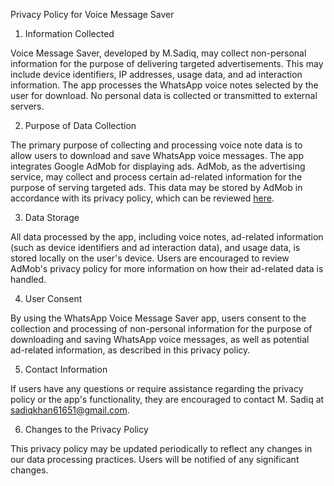 Privacy Policy for Voice Message Saver

1. Information Collected

Voice Message Saver, developed by M.Sadiq, may collect non-personal information for the purpose of delivering targeted advertisements. This may include device identifiers, IP addresses, usage data, and ad interaction information. The app processes the WhatsApp voice notes selected by the user for download. No personal data is collected or transmitted to external servers.

2. Purpose of Data Collection

The primary purpose of collecting and processing voice note data is to allow users to download and save WhatsApp voice messages. The app integrates Google AdMob for displaying ads. AdMob, as the advertising service, may collect and process certain ad-related information for the purpose of serving targeted ads. This data may be stored by AdMob in accordance with its privacy policy, which can be reviewed [here](https://policies.google.com/privacy).

3. Data Storage

All data processed by the app, including voice notes, ad-related information (such as device identifiers and ad interaction data), and usage data, is stored locally on the user's device. Users are encouraged to review AdMob's privacy policy for more information on how their ad-related data is handled.

4. User Consent

By using the WhatsApp Voice Message Saver app, users consent to the collection and processing of non-personal information for the purpose of downloading and saving WhatsApp voice messages, as well as potential ad-related information, as described in this privacy policy.

5. Contact Information

If users have any questions or require assistance regarding the privacy policy or the app's functionality, they are encouraged to contact M. Sadiq at sadiqkhan61651@gmail.com.

6. Changes to the Privacy Policy

This privacy policy may be updated periodically to reflect any changes in our data processing practices. Users will be notified of any significant changes.

